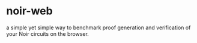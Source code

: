 # noir-web
a simple yet simple way to benchmark proof generation and verification of your Noir circuits on the browser.
